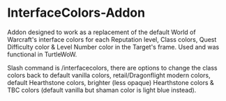 # InterfaceColors-Addon
Addon designed to work as a replacement of the default World of Warcraft's interface colors for each Reputation level, Class colors, Quest Difficulty color &amp; Level Number color in the Target's frame. Used and was functional in TurtleWoW.

Slash command is /interfacecolors, there are options to change the class colors back to default vanilla colors, retail/Dragonflight modern colors, default Hearthstone colors, brighter (less opaque) Hearthstone colors & TBC colors (default vanilla but shaman color is light blue instead).
